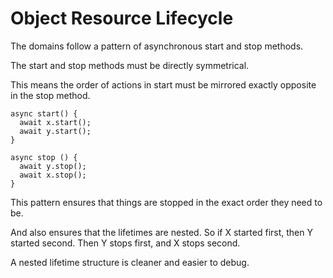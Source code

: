 # Object Resource Lifecycle

The domains follow a pattern of asynchronous start and stop methods.

The start and stop methods must be directly symmetrical.

This means the order of actions in start must be mirrored exactly opposite in the stop method.

```
async start() {
  await x.start();
  await y.start();
}

async stop () {
  await y.stop();
  await x.stop();
}
```

This pattern ensures that things are stopped in the exact order they need to be.

And also ensures that the lifetimes are nested. So if X started first, then Y started second. Then Y stops first, and X stops second.

A nested lifetime structure is cleaner and easier to debug.
